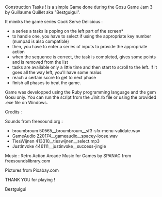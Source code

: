 Construction Tasks ! is a simple Game done during the Gosu Game Jam 3 by Guillaume Quillet aka "Bestguigui".

It mimiks the game series Cook Serve Delicious : 
- a series a tasks is poping on the left part of the screen*
- to handle one, you have to select if using the appropriate key number (numpad is also compatible)
- then, you have to enter a series of inputs to provide the appropriate action
- when the sequence is correct, the task is completed, gives some points and is removed from the list
- tasks are available only a little time and then start to scroll to the left. If it goes all the way left, you'll have some malus
- reach a certain score to get to next phase
- finish all phases to beat the game.

Game was developped using the Ruby programming language and the gem Gosu only. You can run the script from the ./init.rb file or using the provided .exe file on Windows.

Credits :

Sounds from freesound.org :
- broumbroum 50565__broumbroum__sf3-sfx-menu-validate.wav
- GameAudio 220174__gameaudio__spacey-loose.wav
- TiesWijnen 413310__tieswijnen__select.mp3
- JustInvoke 446111__justinvoke__success-jingle

Music : 
Retro Action Arcade Music for Games by SPANAC from freesoundslibrary.com 

Pictures from Pixabay.com

THANK YOU for playing !

Bestguigui